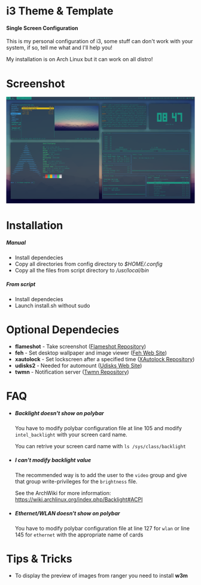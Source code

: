 # i3 Theme & Template
#### Single Screen Configuration
This is my personal configuration of i3, some stuff can don't work with your system, if so, tell me what and I'll help you!

My installation is on Arch Linux but it can work on all distro!


# Screenshot
![Screenshot](https://raw.githubusercontent.com/Dave0x21/i3-theme-template/single_screen/screenshot.png)


# Installation
##### Manual
* Install dependecies
* Copy all directories from config directory to *$HOME/.config*
* Copy all the files from script directory to */usr/local/bin*
##### From script
* Install dependecies
* Launch install.sh without sudo


# Optional Dependecies
* **flameshot** - Take screenshot ([Flameshot Repository](https://github.com/lupoDharkael/flameshot))
* **feh** - Set desktop wallpaper and image viewer ([Feh Web Site](https://feh.finalrewind.org/))
* **xautolock** - Set lockscreen after a specified time ([XAutolock Repository](https://github.com/l0b0/xautolock))
* **udisks2** - Needed for automount ([Udisks Web Site](https://www.freedesktop.org/wiki/Software/udisks/))
* **twmn** - Notification server ([Twmn Repository](https://github.com/sboli/twmn))


# FAQ
* ##### Backlight doesn't show on polybar
  You have to modify polybar configuration file at line 105 and modify `intel_backlight` with your screen card name.

  You can retrive your screen card name with `ls /sys/class/backlight`

* ##### I can't modify backlight value
  The recommended way is to add the user to the `video` group and give that group write-privileges for the `brightness` file.

  See the ArchWiki for more information: https://wiki.archlinux.org/index.php/Backlight#ACPI
 
* ##### Ethernet/WLAN doesn't show on polybar
  You have to modify polybar configuration file at line 127 for `wlan` or line 145 for `ethernet` with the appropriate name of cards


# Tips & Tricks
* To display the preview of images from ranger you need to install **w3m**
